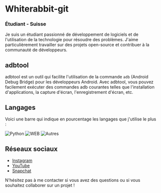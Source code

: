 # Whiterabbit-git

### Étudiant - Suisse

Je suis un étudiant passionné de développement de logiciels et de l'utilisation de la technologie pour résoudre des problèmes. J'aime particulièrement travailler sur des projets open-source et contribuer à la communauté de développeurs.

## adbtool

adbtool est un outil qui facilite l'utilisation de la commande `adb` (Android Debug Bridge) pour les développeurs Android. Avec adbtool, vous pouvez facilement exécuter des commandes adb courantes telles que l'installation d'applications, la capture d'écran, l'enregistrement d'écran, etc.

## Langages

Voici une barre qui indique en pourcentage les langages que j'utilise le plus :

![Python](https://progress-bar.dev/80?title=Python&width=200&color=orange)
![WEB](https://progress-bar.dev/15?title=HTML&width=200&color=blue)
![Autres](https://progress-bar.dev/5?title=Autres&width=200&color=grey)

## Réseaux sociaux

* [Instagram](https://www.instagram.com/whiterabbit-git/)
* [YouTube](https://www.youtube.com/channel/UCxjqh1xH-Wn7ZDMzXoWdumw)
* [Snapchat](https://www.snapchat.com/add/whiterabbit-git)

N'hésitez pas à me contacter si vous avez des questions ou si vous souhaitez collaborer sur un projet !
